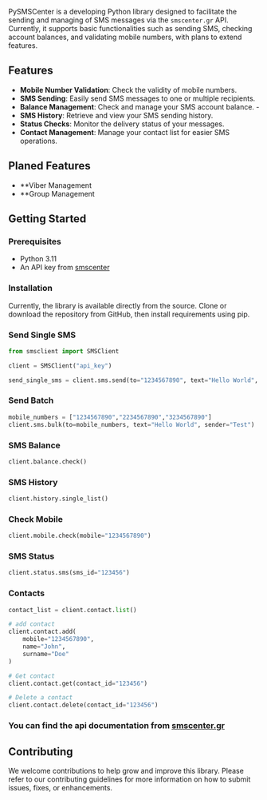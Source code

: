 
PySMSCenter is a developing Python library designed to facilitate the sending and managing of SMS messages via the `smscenter.gr` API. Currently, it supports basic functionalities such as sending SMS, checking account balances, and validating mobile numbers, with plans to extend features.

## Features 
- **Mobile Number Validation**: Check the validity of mobile numbers. 
- **SMS Sending**: Easily send SMS messages to one or multiple recipients. 
- **Balance Management**: Check and manage your SMS account balance. - 
- **SMS History**: Retrieve and view your SMS sending history. 
- **Status Checks**: Monitor the delivery status of your messages. 
- **Contact Management**: Manage your contact list for easier SMS operations.

## Planed Features
- **Viber Management
- **Group Management
## Getting Started 
### Prerequisites 
- Python 3.11 
- An API key from [smscenter](https://smscenter.gr/api/docs/en?ModPagespeed=off#how-to-start)

### Installation 
Currently, the library is available directly from the source. Clone or download the repository from GitHub, then install requirements using pip.

### Send Single SMS
```python
from smsclient import SMSClient

client = SMSClient("api_key")

send_single_sms = client.sms.send(to="1234567890", text="Hello World", sender="Test")
```

### Send Batch
```python
mobile_numbers = ["1234567890","2234567890","3234567890"]
client.sms.bulk(to=mobile_numbers, text="Hello World", sender="Test")
```

### SMS Balance
```python
client.balance.check()
```

### SMS History
```python
client.history.single_list()
```

### Check Mobile
```python
client.mobile.check(mobile="1234567890")
```

### SMS Status
```python
client.status.sms(sms_id="123456")
```

### Contacts
```python
contact_list = client.contact.list()

# add contact
client.contact.add(
	mobile="1234567890",
	name="John",
	surname="Doe"
)

# Get contact
client.contact.get(contact_id="123456")

# Delete a contact
client.contact.delete(contact_id="123456")

```
### You can find the api documentation from [smscenter.gr](https://smscenter.gr/api/docs/en?ModPagespeed=off)

## Contributing

We welcome contributions to help grow and improve this library. Please refer to our contributing guidelines for more information on how to submit issues, fixes, or enhancements.
